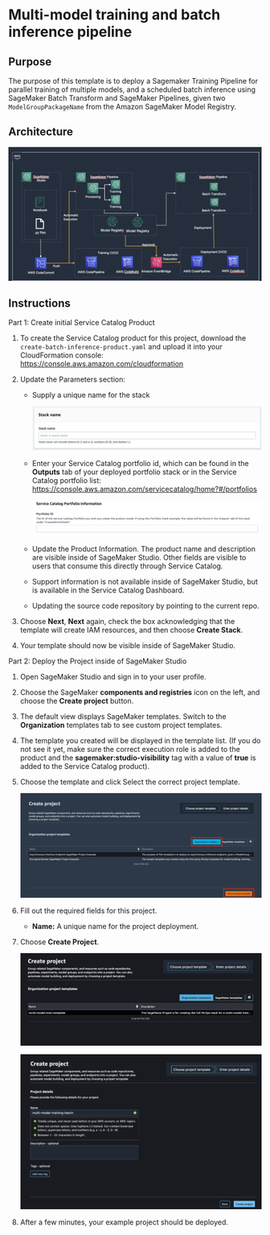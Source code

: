 # Multi-model training and batch inference pipeline

## Purpose

The purpose of this template is to deploy a Sagemaker Training Pipeline for parallel training of multiple models, and a scheduled batch inference using SageMaker Batch Transform and SageMaker Pipelines, given two `ModelGroupPackageName` from the Amazon SageMaker Model Registry. 

## Architecture

![Architecture.png](images/Architecture.png)

## Instructions

Part 1: Create initial Service Catalog Product

1. To create the Service Catalog product for this project, download the `create-batch-inference-product.yaml` and upload it into your CloudFormation console: https://console.aws.amazon.com/cloudformation

2. Update the Parameters section:

    - Supply a unique name for the stack

        ![](images/batch-params-01.png)

    - Enter your Service Catalog portfolio id, which can be found in the __Outputs__ tab of your deployed portfolio stack or in the Service Catalog portfolio list: https://console.aws.amazon.com/servicecatalog/home?#/portfolios

        ![](images/batch-params-02.png)

    - Update the Product Information. The product name and description are visible inside of SageMaker Studio. Other fields are visible to users that consume this directly through Service Catalog. 

    - Support information is not available inside of SageMaker Studio, but is available in the Service Catalog Dashboard.

    - Updating the source code repository by pointing to the current repo.

3. Choose __Next__, __Next__ again, check the box acknowledging that the template will create IAM resources, and then choose __Create Stack__.

4. Your template should now be visible inside of SageMaker Studio.

Part 2: Deploy the Project inside of SageMaker Studio

1. Open SageMaker Studio and sign in to your user profile.

1. Choose the SageMaker __components and registries__ icon on the left, and choose the __Create project__ button.

1. The default view displays SageMaker templates. Switch to the __Organization__ templates tab to see custom project templates.

1. The template you created will be displayed in the template list. (If you do not see it yet, make sure the correct execution role is added to the product and the __sagemaker:studio-visibility__ tag with a value of __true__ is added to the Service Catalog product).

1. Choose the template and click Select the correct project template.

    ![](../images/sm-projects-listing.png)

6. Fill out the required fields for this project.

    - __Name:__ A unique name for the project deployment.

7. Choose __Create Project__.

    ![](images/batch-create-project.png)

    ![](images/batch-create-project-2.png)

8. After a few minutes, your example project should be deployed.